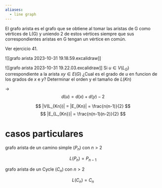 ```yaml
---
aliases:
  - line graph
---
```

El grafo arista es el grafo que se obtiene al tomar las aristas de G como vértices de L(G) y uniendo 2 de estos vértices siempre que sus correspondientes aristas en G tengan un vértice en común.

Ver ejercicio 41.


![[grafo arista 2023-10-31 19.18.59.excalidraw]]

![[grafo arista 2023-10-31 19.22.03.excalidraw]]
Si $u \in V(L_G)$ correspondiente a la arista $x y \in E(G)$
¿Cual es el grado de $u$ en funcion de los grados de $x$ e $y$?
Determinar el orden y el tamaño de $L(Kn)$

->
$$
d(u) = d(x) + d(y) - 2
$$


$$
|V(L_{Kn})| = |E_{Kn}| = \frac{n(n-1)}{2}
$$
$$
|E_{L_{Kn}}| = \frac{n(n-1)(n-2)}{2}
$$

# casos particulares
grafo arista de un camino simple ($P_n$) con $n> 2$

$$
L(P_n) = P_{n-1}
$$

grafo arista de un Cycle ($C_n$) con $n> 2$

$$
L(C_n) = C_n
$$






